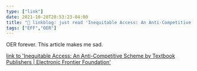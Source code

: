 ```yaml
---
type: ["link"]
date: 2021-10-28T20:53:23-04:00
title: "🔗 linkblog: just read 'Inequitable Access: An Anti-Competitive Scheme by Textbook Publishers | Electronic Frontier Foundation'"
tags: ["EFF","OER"]
---
```

OER forever. This article makes me sad.
 
[link to 'Inequitable Access: An Anti-Competitive Scheme by Textbook Publishers | Electronic Frontier Foundation'](https://www.eff.org/deeplinks/2021/10/inequitable-access-anti-competitive-scheme-textbook-publishers)
